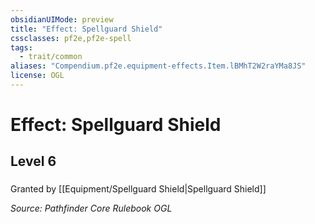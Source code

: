 ```yaml
---
obsidianUIMode: preview
title: "Effect: Spellguard Shield"
cssclasses: pf2e,pf2e-spell
tags:
  - trait/common
aliases: "Compendium.pf2e.equipment-effects.Item.lBMhT2W2raYMa8JS"
license: OGL
---
```

# Effect: Spellguard Shield
## Level 6
### 






Granted by [[Equipment/Spellguard Shield|Spellguard Shield]]

*Source: Pathfinder Core Rulebook*
*OGL*